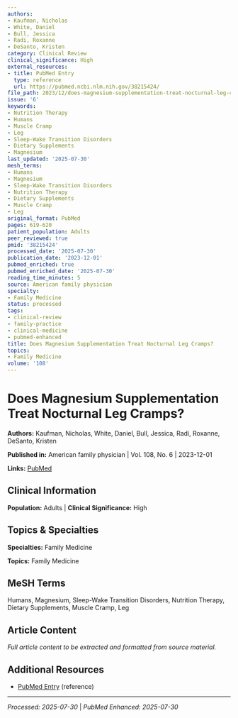 ```yaml
---
authors:
- Kaufman, Nicholas
- White, Daniel
- Bull, Jessica
- Radi, Roxanne
- DeSanto, Kristen
category: Clinical Review
clinical_significance: High
external_resources:
- title: PubMed Entry
  type: reference
  url: https://pubmed.ncbi.nlm.nih.gov/38215424/
file_path: 2023/12/does-magnesium-supplementation-treat-nocturnal-leg-cramps.md
issue: '6'
keywords:
- Nutrition Therapy
- Humans
- Muscle Cramp
- Leg
- Sleep-Wake Transition Disorders
- Dietary Supplements
- Magnesium
last_updated: '2025-07-30'
mesh_terms:
- Humans
- Magnesium
- Sleep-Wake Transition Disorders
- Nutrition Therapy
- Dietary Supplements
- Muscle Cramp
- Leg
original_format: PubMed
pages: 619-620
patient_population: Adults
peer_reviewed: true
pmid: '38215424'
processed_date: '2025-07-30'
publication_date: '2023-12-01'
pubmed_enriched: true
pubmed_enriched_date: '2025-07-30'
reading_time_minutes: 5
source: American family physician
specialty:
- Family Medicine
status: processed
tags:
- clinical-review
- family-practice
- clinical-medicine
- pubmed-enhanced
title: Does Magnesium Supplementation Treat Nocturnal Leg Cramps?
topics:
- Family Medicine
volume: '108'
---
```


# Does Magnesium Supplementation Treat Nocturnal Leg Cramps?

**Authors:** Kaufman, Nicholas, White, Daniel, Bull, Jessica, Radi, Roxanne, DeSanto, Kristen

**Published in:** American family physician | Vol. 108, No. 6 | 2023-12-01

**Links:** [PubMed](https://pubmed.ncbi.nlm.nih.gov/38215424/)

## Clinical Information

**Population:** Adults | **Clinical Significance:** High

## Topics & Specialties

**Specialties:** Family Medicine

**Topics:** Family Medicine

## MeSH Terms

Humans, Magnesium, Sleep-Wake Transition Disorders, Nutrition Therapy, Dietary Supplements, Muscle Cramp, Leg

## Article Content

*Full article content to be extracted and formatted from source material.*

## Additional Resources

- [PubMed Entry](https://pubmed.ncbi.nlm.nih.gov/38215424/) (reference)

---

*Processed: 2025-07-30* | *PubMed Enhanced: 2025-07-30*
